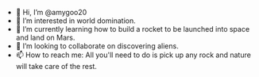 - 👋 Hi, I’m @amygoo20
- 👀 I’m interested in world domination.
- 🌱 I’m currently learning how to build a rocket to be launched into space and land on Mars. 
- 💞️ I’m looking to collaborate on discovering aliens.
- 📫 How to reach me: All you'll need to do is pick up any rock and nature will take care of the rest. 

<!---
amygoo20/amygoo20 is a ✨ special ✨ repository because its `README.md` (this file) appears on your GitHub profile.
You can click the Preview link to take a look at your changes.
--->
